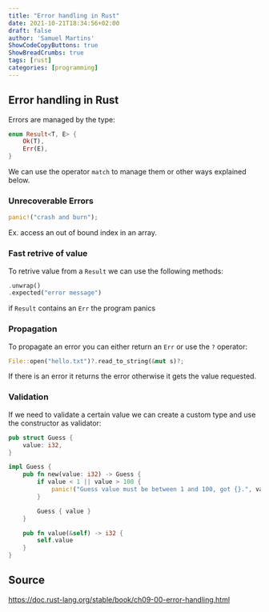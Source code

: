 ```yaml
---
title: "Error handling in Rust"
date: 2021-10-21T18:34:56+02:00
draft: false
author: 'Samuel Martins'
ShowCodeCopyButtons: true
ShowBreadCrumbs: true
tags: [rust]
categories: [programming]
---
```



## Error handling in Rust
Errors are managed by the type:
```rust
enum Result<T, E> {
    Ok(T),
    Err(E),
}
```
We can use the operator `match` to manage them or other ways explained below.

### Unrecoverable Errors
```rust
panic!("crash and burn");
```
Ex. access an out of bound index in an array.

### Fast retrive of value
To retrive value from a `Result` we can use the following methods:
```rust
.unwrap()
.expected("error message")
```
if `Result` contains an `Err` the program panics

### Propagation
To propagate an error you can either return an `Err` or use the  `?` operator:
```rust
File::open("hello.txt")?.read_to_string(&mut s)?;
```
If there is an error it returns the error otherwise it gets the value requested.

### Validation
If we need to validate a certain value we can create a custom type and use the constructor as validator:
```rust
pub struct Guess {
    value: i32,
}

impl Guess {
    pub fn new(value: i32) -> Guess {
        if value < 1 || value > 100 {
            panic!("Guess value must be between 1 and 100, got {}.", value);
        }

        Guess { value }
    }

    pub fn value(&self) -> i32 {
        self.value
    }
}
```

Source
----

https://doc.rust-lang.org/stable/book/ch09-00-error-handling.html